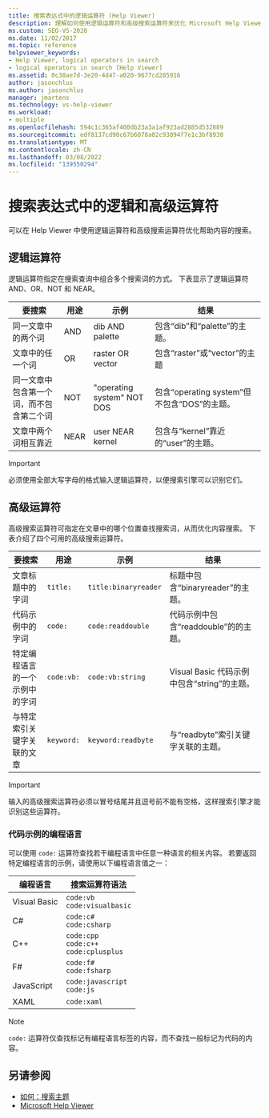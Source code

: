 ```yaml
---
title: 搜索表达式中的逻辑运算符 (Help Viewer)
description: 理解如何使用逻辑运算符和高级搜索运算符来优化 Microsoft Help Viewer 中的搜索表达式。
ms.custom: SEO-VS-2020
ms.date: 11/02/2017
ms.topic: reference
helpviewer_keywords:
- Help Viewer, logical operators in search
- logical operators in search [Help Viewer]
ms.assetid: 0c38ae7d-3e20-4d47-a020-9677cd285916
author: jasonchlus
ms.author: jasonchlus
manager: jmartens
ms.technology: vs-help-viewer
ms.workload:
- multiple
ms.openlocfilehash: 594c1c365af400db23a3a1af923ad2885d532889
ms.sourcegitcommit: edf8137cd90c67b6078a02c93094f7e1c3bf8930
ms.translationtype: MT
ms.contentlocale: zh-CN
ms.lasthandoff: 03/08/2022
ms.locfileid: "139550294"
---
```

# <a name="logical-and-advanced-operators-in-search-expressions"></a>搜索表达式中的逻辑和高级运算符

可以在 Help Viewer 中使用逻辑运算符和高级搜索运算符优化帮助内容的搜索。

## <a name="logical-operators"></a>逻辑运算符

逻辑运算符指定在搜索查询中组合多个搜索词的方式。 下表显示了逻辑运算符 AND、OR、NOT 和 NEAR。

|要搜索|用途|示例|结果|
|-------------------|---------|-------------|------------|
|同一文章中的两个词|AND|dib AND palette|包含“dib”和“palette”的主题。|
|文章中的任一个词|OR|raster OR vector|包含“raster”或“vector”的主题|
|同一文章中包含第一个词，而不包含第二个词|NOT|"operating system" NOT DOS|包含“operating system”但不包含“DOS”的主题。|
|文章中两个词相互靠近|NEAR|user NEAR kernel|包含与“kernel”靠近的“user”的主题。|

> [!IMPORTANT]
> 必须使用全部大写字母的格式输入逻辑运算符，以便搜索引擎可以识别它们。

## <a name="advanced-operators"></a>高级运算符

高级搜索运算符可指定在文章中的哪个位置查找搜索词，从而优化内容搜索。 下表介绍了四个可用的高级搜索运算符。

|要搜索|用途|示例|结果|
|-------------------|---------|-------------|------------|
|文章标题中的字词|`title:`|`title:binaryreader`|标题中包含“binaryreader”的主题。|
|代码示例中的字词|`code:`|`code:readdouble`|代码示例中包含“readdouble”的的主题。|
|特定编程语言的一个示例中的字词|`code:vb:`|`code:vb:string`|Visual Basic 代码示例中包含“string”的主题。|
|与特定索引关键字关联的文章|`keyword:`|`keyword:readbyte`|与“readbyte”索引关键字关联的主题。|

> [!IMPORTANT]
> 输入的高级搜索运算符必须以冒号结尾并且逗号前不能有空格，这样搜索引擎才能识别这些运算符。

### <a name="programming-languages-for-code-examples"></a>代码示例的编程语言

可以使用 `code:` 运算符查找若干编程语言中任意一种语言的相关内容。 若要返回特定编程语言的示例，请使用以下编程语言值之一：

|编程语言|搜索运算符语法|
| - |---------|
|Visual Basic|`code:vb`<br/>`code:visualbasic`|
|C#|`code:c#`<br/>`code:csharp`|
|C++|`code:cpp`<br/>`code:c++`<br/>`code:cplusplus`|
|F#|`code:f#`<br/>`code:fsharp`|
|JavaScript|`code:javascript`<br/>`code:js`|
|XAML|`code:xaml`|

> [!NOTE]
> `code:` 运算符仅查找标记有编程语言标签的内容，而不查找一般标记为代码的内容。

## <a name="see-also"></a>另请参阅

- [如何：搜索主题](../help-viewer/find-topics.md)
- [Microsoft Help Viewer](../help-viewer/overview.md)
